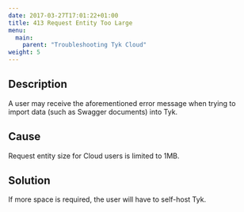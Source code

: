 ```yaml
---
date: 2017-03-27T17:01:22+01:00
title: 413 Request Entity Too Large
menu:
  main:
    parent: "Troubleshooting Tyk Cloud"
weight: 5 
---
```


## Description

A user may receive the aforementioned error message when trying to import data (such as Swagger documents) into Tyk.

## Cause

Request entity size for Cloud users is limited to 1MB.

## Solution

If more space is required, the user will have to self-host Tyk.